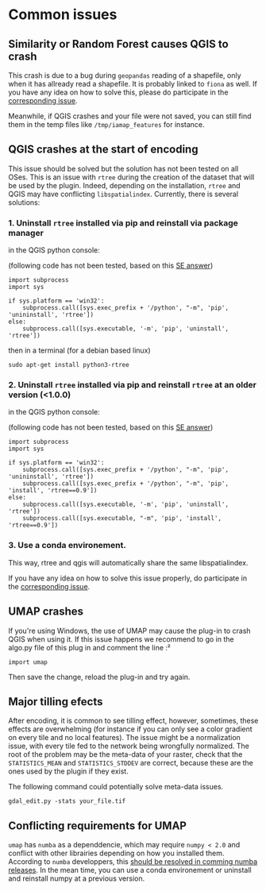 # Common issues

## Similarity or Random Forest causes QGIS to crash

This crash is due to a bug during `geopandas` reading of a shapefile, only when it has allready read a shapefile. It is probably linked to `fiona` as well. If you have any idea on how to solve this, please do participate in the [corresponding issue](https://github.com/umr-amap/iamap/issues/28).

Meanwhile, if QGIS crashes and your file were not saved, you can still find them in the temp files like `/tmp/iamap_features` for instance.



## QGIS crashes at the start of encoding

This issue should be solved but the solution has not been tested on all OSes. This is an issue with `rtree` during the creation of the dataset that will be used by the plugin.
Indeed, depending on the installation, `rtree` and QGIS may have conflicting `libspatialindex`. Currently, there is several solutions:

### 1. Uninstall `rtree` installed via pip and reinstall via package manager

in the QGIS python console:

(following code has not been tested, based on this [SE answer](https://gis.stackexchange.com/questions/418274/installing-python-module-using-pip-via-python-console-in-qgis-3-22))
```
import subprocess 
import sys

if sys.platform == 'win32':
    subprocess.call([sys.exec_prefix + '/python', "-m", 'pip', 'unininstall', 'rtree'])
else:
    subprocess.call([sys.executable, '-m', 'pip', 'uninstall', 'rtree']) 
```

then in a terminal (for a debian based linux)

```
sudo apt-get install python3-rtree
```

### 2. Uninstall `rtree` installed via pip and reinstall `rtree` at an older version (<1.0.0)

in the QGIS python console:

(following code has not been tested, based on this [SE answer](https://gis.stackexchange.com/questions/418274/installing-python-module-using-pip-via-python-console-in-qgis-3-22))
```
import subprocess 
import sys

if sys.platform == 'win32':
    subprocess.call([sys.exec_prefix + '/python', "-m", 'pip', 'unininstall', 'rtree'])
    subprocess.call([sys.exec_prefix + '/python', "-m", 'pip', 'install', 'rtree==0.9'])
else:
    subprocess.call([sys.executable, '-m', 'pip', 'uninstall', 'rtree']) 
    subprocess.call([sys.executable, "-m", 'pip', 'install', 'rtree==0.9'])
```

### 3. Use a conda environement.

This way, rtree and qgis will automatically share the same libspatialindex.

If you have any idea on how to solve this issue properly, do participate in the [corresponding issue](https://github.com/umr-amap/iamap/issues/13).


## UMAP crashes


If you're using Windows, the use of UMAP may cause the plug-in to crash QGIS when using it.
If this issue happens we recommend to go in the algo.py file of this plug in and comment the line :²

```
import umap
```

Then save the change, reload the plug-in and try again.


## Major tilling efects

After encoding, it is common to see tilling effect, however, sometimes, these effects are overwhelming (for instance if you can only see a color gradient on every tile and no local features).
The issue might be a normalization issue, with every tile fed to the network being wrongfully normalized.
The root of the problem may be the meta-data of your raster, check that the `STATISTICS_MEAN` and `STATISTICS_STDDEV` are correct, because these are the ones used by the plugin if they exist.

The following command could potentially solve meta-data issues.

```
gdal_edit.py -stats your_file.tif
```

## Conflicting requirements for UMAP

`umap` has `numba` as a dependdencie, which may require `numpy < 2.0` and conflict with other librairies depending on how you installed them. According to `numba` developpers, this
[should be resolved in comming numba releases](https://github.com/numba/numba/issues/9708).
In the mean time, you can use a conda environement or uninstall and reinstall numpy at a previous version.
